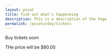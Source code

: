 ```yaml
---
layout: pssat
title: find out what's happeneing
description: This is a description of the Page
permalink: /pssaturday/tickets
---
```


Buy tickets soon

THe price will be $80.00
